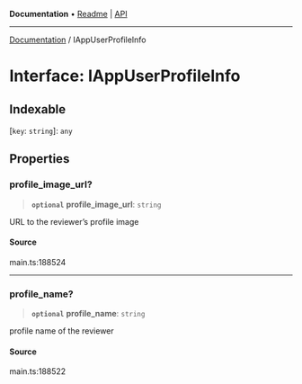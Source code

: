 **Documentation** • [Readme](../README.md) \| [API](../globals.md)

***

[Documentation](../README.md) / IAppUserProfileInfo

# Interface: IAppUserProfileInfo

## Indexable

 \[`key`: `string`\]: `any`

## Properties

### profile\_image\_url?

> **`optional`** **profile\_image\_url**: `string`

URL to the reviewer’s profile image

#### Source

main.ts:188524

***

### profile\_name?

> **`optional`** **profile\_name**: `string`

profile name of the reviewer

#### Source

main.ts:188522
